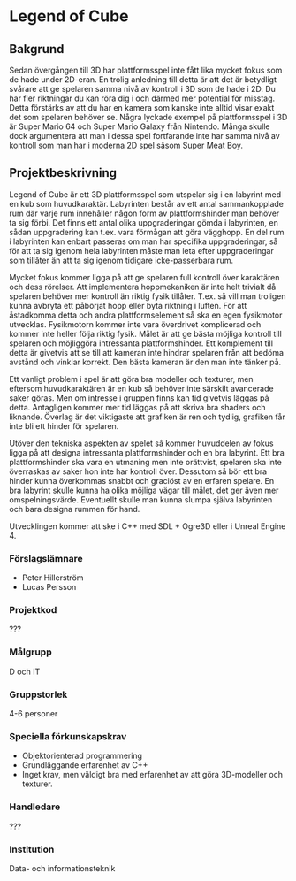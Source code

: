 # Legend of Cube

## Bakgrund
Sedan övergången till 3D har plattformsspel inte fått lika mycket fokus som de hade under 2D-eran. En trolig anledning till detta är att det är betydligt svårare att ge spelaren samma nivå av kontroll i 3D som de hade i 2D. Du har fler riktningar du kan röra dig i och därmed mer potential för misstag. Detta förstärks av att du har en kamera som kanske inte alltid visar exakt det som spelaren behöver se. Några lyckade exempel på plattformsspel i 3D är Super Mario 64 och Super Mario Galaxy från Nintendo. Många skulle dock argumentera att man i dessa spel fortfarande inte har samma nivå av kontroll som man har i moderna 2D spel såsom Super Meat Boy. 

## Projektbeskrivning
Legend of Cube är ett 3D plattformsspel som utspelar sig i en labyrint med en kub som huvudkaraktär. Labyrinten består av ett antal sammankopplade rum där varje rum innehåller någon form av plattformshinder man behöver ta sig förbi. Det finns ett antal olika uppgraderingar gömda i labyrinten, en sådan uppgradering kan t.ex. vara förmågan att göra vägghopp. En del rum i labyrinten kan enbart passeras om man har specifika uppgraderingar, så för att ta sig igenom hela labyrinten måste man leta efter uppgraderingar som tillåter än att ta sig igenom tidigare icke-passerbara rum.

Mycket fokus kommer ligga på att ge spelaren full kontroll över karaktären och dess rörelser. Att implementera hoppmekaniken är inte helt trivialt då spelaren behöver mer kontroll än riktig fysik tillåter. T.ex. så vill man troligen kunna avbryta ett påbörjat hopp eller byta riktning i luften. För att åstadkomma detta och andra plattformselement så ska en egen fysikmotor utvecklas. Fysikmotorn kommer inte vara överdrivet komplicerad och kommer inte heller följa riktig fysik. Målet är att ge bästa möjliga kontroll till spelaren och möjliggöra intressanta plattformshinder. Ett komplement till detta är givetvis att se till att kameran inte hindrar spelaren från att bedöma avstånd och vinklar korrekt. Den bästa kameran är den man inte tänker på.

Ett vanligt problem i spel är att göra bra modeller och texturer, men eftersom huvudkaraktären är en kub så behöver inte särskilt avancerade saker göras. Men om intresse i gruppen finns kan tid givetvis läggas på detta. Antagligen kommer mer tid läggas på att skriva bra shaders och liknande. Överlag är det viktigaste att grafiken är ren och tydlig, grafiken får inte bli ett hinder för spelaren.

Utöver den tekniska aspekten av spelet så kommer huvuddelen av fokus ligga på att designa intressanta plattformshinder och en bra labyrint. Ett bra plattformshinder ska vara en utmaning men inte orättvist, spelaren ska inte överraskas av saker hon inte har kontroll över. Dessutom så bör ett bra hinder kunna överkommas snabbt och graciöst av en erfaren spelare. En bra labyrint skulle kunna ha olika möjliga vägar till målet, det ger även mer omspelningsvärde. Eventuellt skulle man kunna slumpa själva labyrinten och bara designa rummen för hand.

Utvecklingen kommer att ske i C++ med SDL + Ogre3D eller i Unreal Engine 4.

### Förslagslämnare
- Peter Hillerström
- Lucas Persson

### Projektkod
???

### Målgrupp
D och IT

### Gruppstorlek
4-6 personer

### Speciella förkunskapskrav
- Objektorienterad programmering
- Grundläggande erfarenhet av C++
- Inget krav, men väldigt bra med erfarenhet av att göra 3D-modeller och texturer.

### Handledare
???

### Institution
Data- och informationsteknik
